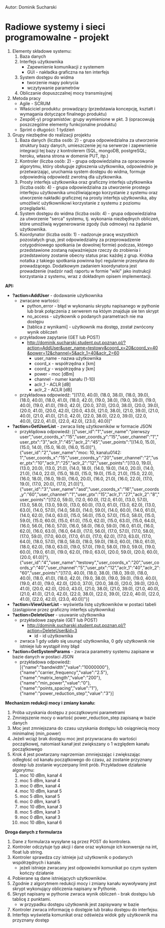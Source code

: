 Autor: Dominik Sucharski
# Radiowe systemy i sieci programowalne - projekt
1. Elementy składowe systemu:
   1. Baza danych
   2. Interfejs użytkownika
      * Zapewnienie komunikacji z systemem 
      * GUI - nakładka graficzna na ten interfejs
   3. System dostępu do widma
      * tworzenie mapy pokrycia
      * wczytywanie parametrów
    4. Obliczanie dopuszczalnej mocy transmisyjnej
2. Metoda pracy
   * Agile - SCRUM
   * Właściciel produktu: prowadzący (przedstawia koncepcję, kształt i wymagania dotyczące finalnego produktu)
   * Zespół(-y) programistów: grupy wymienione w pkt. 3 (opracowują poszczególne elementy funkcjonalne produktu)
   * Sprint o długości: 1 tydzień
3. Grupy niezbędne do realizacji projektu
   1. Baza danych (liczba osób: 2) - grupa odpowiedzialna za utworzenie struktury bazy danych, umieszczenie jej na serwerze i zapewnienie integracji tej bazy z kontrolerem (SQL, mongoDB, postgreSQL; heroku, własna strona w domenie PUT, itp.)
   2. Kontroler (liczba osób: 2) - grupa odpowiedzialna za opracowanie algorytmu, który obsługuje zgłoszenia użytkownika, odpowiednio je przetwarzając, uruchamia system dostępu do widma, formuje odpowiednią odpowiedź zwrotną dla użytkownika. 
   3. Prosty interfejs użytkownika oraz graficzny interfejs użytkownika (liczba osób: 4) - grupa odpowiedzialna za utworzenie prostego interfejsu użytkownika umożliwiającego korzystanie z systemu oraz utworzenie nakładki graficznej na prosty interfejs użytkownika, aby umożliwić użytkownikowi korzystanie z systemu z poziomu przeglądarki.
   4. System dostępu do widma (liczba osób: 4) - grupa odpowiedzialna za utworzenie "serca" systemu, tj. wykonania niezbędnych obliczeń, które umożliwią wygenerowanie zgody (lub odmowy) na żądanie użytkownika. 
   5. Koordynator (liczba osób: 1) - nadzoruje pracę wszystkich pozostałych grup, jest odpowiedzialny za przeprowadzenie cotygodniowego spotkania (w dowolnej formie) podczas, którego przedstawione zostaną najważniejsze rzeczy do zrobienia i przedstawiony zostanie obecny status prac każdej z grup. Krótka notatka z takiego spotkania powinna być regularnie przesyłana do prowadzącego. Dodatkowym zadaniem koordynatora jest prowadzenie (nadzór nad) raportu w formie "wiki" jako instrukcji korzystania z systemu, wraz z dokładnym opisem implementacji.


**API:**
 * **?action=AddUser** - dodawanie użytkownika
   * zwracane wartości:
      * python_error - błąd w wykonaniu skryptu napisanego w pythonie lub brak połączenia z serwerem na któym znajduje sie ten skrypt
      * no_access - użytkownik o podanych parametrach nie ma dostępu
      * [tablica z wynikami] - użytkownik ma dostęp, został zwrócony wynik obliczeń
    * przykładowe zapytanie (GET lub POST)
        * http://dominik.sucharski.student.put.poznan.pl/?action=AddUser&user_name=testowy&coord_x=20&coord_y=40&power=12&channel=5&aclr_1=40&aclr_2=60
            * user_name - nazwa użytkownika
            * coord_x - współrzędna x [km]
            * coord_y - współrzędna y [km]
            * power - moc [dBm]
            * channel - numer kanału (1-10)
            * aclr_1 - ACLR [dB]
            * aclr_2 - ACLR [dB]
    * przykładowa odpowiedź:
        "[(17.0, 40.0), (18.0, 38.0), (18.0, 39.0), (18.0, 40.0), (18.0, 41.0), (18.0, 42.0), (19.0, 38.0), (19.0, 39.0), (19.0, 40.0), (19.0, 41.0), (19.0, 42.0), (20.0, 37.0), (20.0, 38.0), (20.0, 39.0), (20.0, 41.0), (20.0, 42.0), (20.0, 43.0), (21.0, 38.0), (21.0, 39.0), (21.0, 40.0), (21.0, 41.0), (21.0, 42.0), (22.0, 38.0), (22.0, 39.0), (22.0, 40.0), (22.0, 41.0), (22.0, 42.0), (23.0, 40.0)]"
* **?action=GetUserList** - zwraca listę użytkowników w formacie JSON
    * przykłądowa odpowiedź:
    [{"user_id":"1","user_name":"pierwszy user","user_coords_x":"15","user_coords_y":"15","user_channel":"1","user_ptx":"3","aclr_1":"45","aclr_2":"45","user_points":"[(14.0, 15.0), (15.0, 14.0), (15.0, 16.0), (16.0, 15.0)]"},{"user_id":"2","user_name":"moc: 10, kana\u0142: 1","user_coords_x":"15","user_coords_y":"20","user_channel":"2","user_ptx":"10","aclr_1":"25","aclr_2":"12","user_points":"[(13.0, 19.0), (13.0, 20.0), (13.0, 21.0), (14.0, 18.0), (14.0, 19.0), (14.0, 20.0), (14.0, 21.0), (14.0, 22.0), (15.0, 18.0), (15.0, 19.0), (15.0, 21.0), (15.0, 22.0), (16.0, 18.0), (16.0, 19.0), (16.0, 20.0), (16.0, 21.0), (16.0, 22.0), (17.0, 19.0), (17.0, 20.0), (17.0, 21.0)]"},{"user_id":"3","user_name":"asd","user_coords_x":"16","user_coords_y":"60","user_channel":"1","user_ptx":"15","aclr_1":"27","aclr_2":"8","user_points":"[(12.0, 59.0), (12.0, 60.0), (12.0, 61.0), (13.0, 57.0), (13.0, 58.0), (13.0, 59.0), (13.0, 60.0), (13.0, 61.0), (13.0, 62.0), (13.0, 63.0), (14.0, 57.0), (14.0, 58.0), (14.0, 59.0), (14.0, 60.0), (14.0, 61.0), (14.0, 62.0), (14.0, 63.0), (15.0, 56.0), (15.0, 57.0), (15.0, 58.0), (15.0, 59.0), (15.0, 60.0), (15.0, 61.0), (15.0, 62.0), (15.0, 63.0), (15.0, 64.0), (16.0, 56.0), (16.0, 57.0), (16.0, 58.0), (16.0, 59.0), (16.0, 61.0), (16.0, 62.0), (16.0, 63.0), (16.0, 64.0), (17.0, 56.0), (17.0, 57.0), (17.0, 58.0), (17.0, 59.0), (17.0, 60.0), (17.0, 61.0), (17.0, 62.0), (17.0, 63.0), (17.0, 64.0), (18.0, 57.0), (18.0, 58.0), (18.0, 59.0), (18.0, 60.0), (18.0, 61.0), (18.0, 62.0), (18.0, 63.0), (19.0, 57.0), (19.0, 58.0), (19.0, 59.0), (19.0, 60.0), (19.0, 61.0), (19.0, 62.0), (19.0, 63.0), (20.0, 59.0), (20.0, 60.0), (20.0, 61.0)]"},{"user_id":"4","user_name":"testowy","user_coords_x":"20","user_coords_y":"40","user_channel":"5","user_ptx":"12","aclr_1":"40","aclr_2":"60","user_points":"[(17.0, 40.0), (18.0, 38.0), (18.0, 39.0), (18.0, 40.0), (18.0, 41.0), (18.0, 42.0), (19.0, 38.0), (19.0, 39.0), (19.0, 40.0), (19.0, 41.0), (19.0, 42.0), (20.0, 37.0), (20.0, 38.0), (20.0, 39.0), (20.0, 41.0), (20.0, 42.0), (20.0, 43.0), (21.0, 38.0), (21.0, 39.0), (21.0, 40.0), (21.0, 41.0), (21.0, 42.0), (22.0, 38.0), (22.0, 39.0), (22.0, 40.0), (22.0, 41.0), (22.0, 42.0), (23.0, 40.0)]"}]
* **?action=ViewUserList** - wyświetla listę użytkowników w postaci tabeli (zastąpione przez graficzny interfejs użytkownika)
* **?action=DeleteUser** - usuwanie użytkownika
    * przykładowe zapytaie (GET lub POST)
        * http://dominik.sucharski.student.put.poznan.pl/?action=DeleteUser&id=3
            * id - id użytkownika
    * zwraca 1 gdy udało się usunąć użytkownika, 0 gdy użytkownik nie istnieje lub wystąpił inny błąd
* **?action=GetSystemParams** - zwraca parametry systemu zapisane w bazie danych w postaci JSON
    * przykładowa odpowiedź:
    [{"name":"bandwidth","value":"10000000"},{"name":"carrier_frequency","value":"2.5"},{"name":"matrix_length","value":"200"},{"name":"min_power","value":"0"},{"name":"points_spacing","value":"1"},{"name":"power_reduction_step","value":"3"}]


**Mechanizm redukcji mocy i zmiany kanału:**
1. Próba uzyskania dostępu z początkowymi parametrami
2. Zmniejszenie mocy o wartość power_reduction_step zapisaną w bazie danych
3. Moc jest zmniejszana do czasu uzyskania dostępu lub osiągniecią mocy minimalnej (min_power)
4. Jeżeli wciąż brak dostępu moc jest przywracana do wartości początkowej, natomiast kanał jest zwiększany o 1 względem kanału początkowego
5. Krok 4 jest powtarzany naprzemian zmniejszając i zwiększając odległość od kanału początkowego do czasu, aż zostanie przyznany dostep lub zostanie wyczerpany limit prób.
Przykładowe działanie algorytmu:
    1. moc 10 dBm, kanał 4
    2. moc 5 dBm, kanał 4
    3. moc 0 dBm, kanał 4
    4. moc 10 dBm, kanał 5
    5. moc 5 dBm, kanał 5
    6. moc 0 dBm, kanał 5
    7. moc 10 dBm, kanał 3
    8. moc 5 dBm, kanał 3
    9. moc 0 dBm, kanał 3
    10. moc 10 dBm, kanał 6


**Droga danych z formularza**
1. Dane z formularza wysyłane są przez POST do kontrolera.
2. Kontroler odczytuje typ akcji i dane oraz wykonuje ich konwersje na int, float lub string.
3. Kontroler sprawdza czy istnieje już użytkownik o podanych współrzędnych i kanale.
    * jeżeli istnieje zwracany jest odpowiedni komunikat po czym system kończy działanie
4. Pobierane są dane istniejących użytkowników.
5. Zgodnie z algorytmem redukcji mocy i zmiany kanału wywoływany jest skrypt wykonujący obliczenia napisany w Pythonie.
6. Skrypt napisany w pythonie zwraca wynik obliczeń - brak dostępu lub tablicę z punktami.
    * w przypadku dostępu użytkownik jest zapisywany w bazie
7. Kontroler zwraca informację o dostępie lub braku dostępu do interfejsu.
8. Interfejs wyświetla komunikat oraz odświeża widok gdy użytkownik ma przyznany dostęp